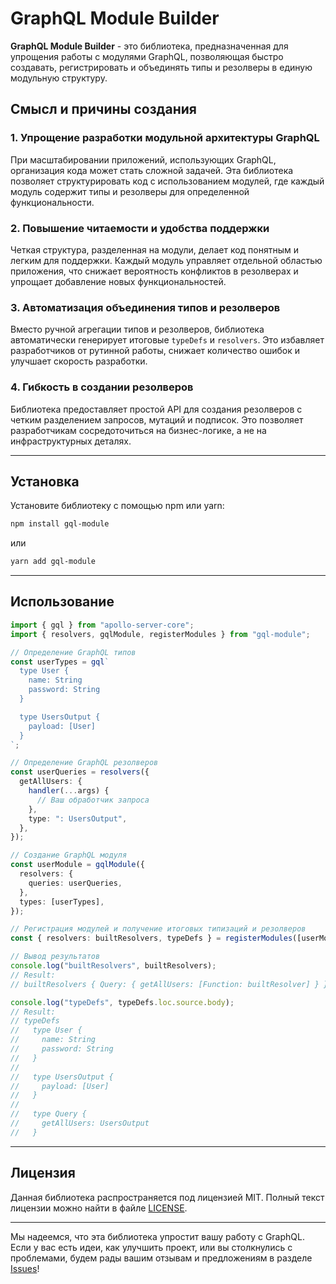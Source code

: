 # GraphQL Module Builder

**GraphQL Module Builder** - это библиотека, предназначенная для упрощения работы с модулями GraphQL, позволяющая быстро создавать, регистрировать и объединять типы и резолверы в единую модульную структуру.

## Смысл и причины создания

### 1. **Упрощение разработки модульной архитектуры GraphQL**

При масштабировании приложений, использующих GraphQL, организация кода может стать сложной задачей. Эта библиотека позволяет структурировать код с использованием модулей, где каждый модуль содержит типы и резолверы для определенной функциональности.

### 2. **Повышение читаемости и удобства поддержки**

Четкая структура, разделенная на модули, делает код понятным и легким для поддержки. Каждый модуль управляет отдельной областью приложения, что снижает вероятность конфликтов в резолверах и упрощает добавление новых функциональностей.

### 3. **Автоматизация объединения типов и резолверов**

Вместо ручной агрегации типов и резолверов, библиотека автоматически генерирует итоговые `typeDefs` и `resolvers`. Это избавляет разработчиков от рутинной работы, снижает количество ошибок и улучшает скорость разработки.

### 4. **Гибкость в создании резолверов**

Библиотека предоставляет простой API для создания резолверов с четким разделением запросов, мутаций и подписок. Это позволяет разработчикам сосредоточиться на бизнес-логике, а не на инфраструктурных деталях.

---

## Установка

Установите библиотеку с помощью npm или yarn:

```bash
npm install gql-module
```

или

```bash
yarn add gql-module
```

---

## Использование

```typescript
import { gql } from "apollo-server-core";
import { resolvers, gqlModule, registerModules } from "gql-module";

// Определение GraphQL типов
const userTypes = gql`
  type User {
    name: String
    password: String
  }

  type UsersOutput {
    payload: [User]
  }
`;

// Определение GraphQL резолверов
const userQueries = resolvers({
  getAllUsers: {
    handler(...args) {
      // Ваш обработчик запроса
    },
    type: ": UsersOutput",
  },
});

// Создание GraphQL модуля
const userModule = gqlModule({
  resolvers: {
    queries: userQueries,
  },
  types: [userTypes],
});

// Регистрация модулей и получение итоговых типизаций и резолверов
const { resolvers: builtResolvers, typeDefs } = registerModules([userModule]);

// Вывод результатов
console.log("builtResolvers", builtResolvers);
// Result:
// builtResolvers { Query: { getAllUsers: [Function: builtResolver] } }

console.log("typeDefs", typeDefs.loc.source.body);
// Result:
// typeDefs
//   type User {
//     name: String
//     password: String
//   }
//
//   type UsersOutput {
//     payload: [User]
//   }
//
//   type Query {
//     getAllUsers: UsersOutput
//   }
```

---

## Лицензия

Данная библиотека распространяется под лицензией MIT. Полный текст лицензии можно найти в файле [LICENSE](./LICENSE).

---

Мы надеемся, что эта библиотека упростит вашу работу с GraphQL. Если у вас есть идеи, как улучшить проект, или вы столкнулись с проблемами, будем рады вашим отзывам и предложениям в разделе [Issues](https://github.com/your-repo/gql-module/issues)!

```

```
